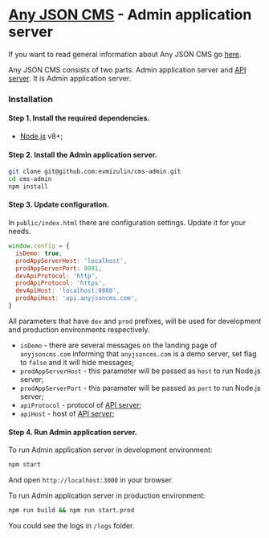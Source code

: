 # [Any JSON CMS](http://anyjsoncms.com) - Admin application server

If you want to read general information about Any JSON CMS go [here](https://github.com/evmizulin/any-json-cms).

Any JSON CMS consists of two parts. Admin application server and [API server](https://github.com/evmizulin/cms-api). It is Admin application server.

### Installation

#### Step 1. Install the required dependencies.
- [Node.js](https://nodejs.org/) v8+;

#### Step 2. Install the Admin application server.
```sh
git clone git@github.com:evmizulin/cms-admin.git
cd cms-admin
npm install
```

#### Step 3. Update configuration.
In ```public/index.html``` there are configuration settings. Update it for your needs.
```js
window.config = {
  isDemo: true,
  prodAppServerHost: 'localhost',
  prodAppServerPort: 8081,
  devApiProtocol: 'http',
  prodApiProtocol: 'https',
  devApiHost: 'localhost:8080',
  prodApiHost: 'api.anyjsoncms.com',
}
```
All parameters that have ```dev``` and ```prod``` prefixes, will be used for development and production environments respectively.

- ```isDemo``` - there are several messages on the landing page of ```anyjsoncms.com``` informing that ```anyjsoncms.com``` is a demo server, set flag to ```false``` and it will hide messages;
- ```prodAppServerHost``` - this parameter will be passed as ```host``` to run Node.js server;
- ```prodAppServerPort``` - this parameter will be passed as ```port``` to run Node.js server;
- ```apiProtocol``` - protocol of [API server](https://github.com/evmizulin/cms-api);
- ```apiHost``` - host of [API server](https://github.com/evmizulin/cms-api);

#### Step 4. Run Admin application server.
To run Admin application server in development environment:
```sh
npm start
```
And open ```http://localhost:3000``` in your browser.

To run Admin application server in production environment:
```sh
npm run build && npm run start.prod
```
You could see the logs in ```/logs``` folder.
